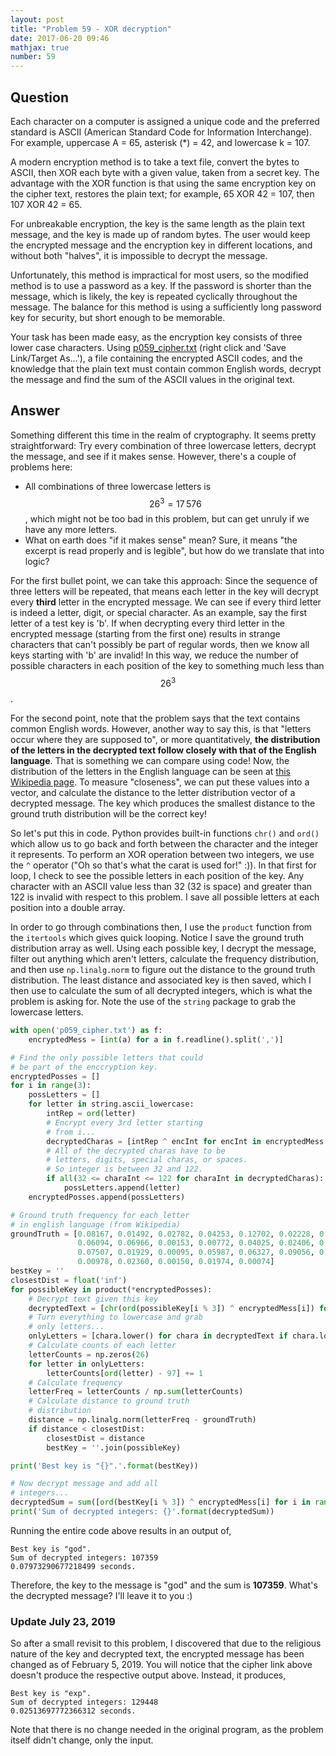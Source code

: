```yaml
---
layout: post
title: "Problem 59 - XOR decryption"
date: 2017-06-20 09:46
mathjax: true
number: 59
---
```


## Question

Each character on a computer is assigned a unique code and the  preferred standard is ASCII (American Standard Code for Information Interchange). For example, uppercase A = 65, asterisk (*) = 42, and  lowercase k = 107.

A modern encryption method is to take a text file, convert the bytes to ASCII, then XOR each byte with a given value, taken from a secret key. The advantage with the XOR function is that using the same encryption key on the cipher text, restores the plain text; for example, 65 XOR 42 = 107, then 107 XOR 42 = 65.

For unbreakable encryption, the key is the same length as the plain text message, and the key is made up of random bytes. The user would keep the encrypted message and the encryption key in different locations, and without both "halves", it is impossible to decrypt the message.

Unfortunately, this method is impractical for most users, so the modified method is to use a password as a key. If the password is shorter than the message, which is likely, the key is repeated cyclically throughout the message. The balance for this method is using a sufficiently long password key for security, but short enough to be memorable.

Your task has been made easy, as the encryption key consists of three lower case characters. Using [p059_cipher.txt](https://projecteuler.net/project/resources/p059_cipher.txt)  (right click and 'Save Link/Target As...'), a file containing the encrypted ASCII codes, and the knowledge that the plain text must contain common English words, decrypt the message and find the sum of the ASCII values in the original text.

## Answer

Something different this time in the realm of cryptography. It seems pretty straightforward: Try every combination of three lowercase letters, decrypt the message, and see if it makes sense. However, there's a couple of problems here:

- All combinations of three lowercase letters is $$26^3 = 17\,576$$, which might not be too bad in this problem, but can get unruly if we have any more letters.
- What on earth does "if it makes sense" mean? Sure, it means "the excerpt is read properly and is legible", but how do we translate that into logic?

For the first bullet point, we can take this approach: Since the sequence of three letters will be repeated, that means each letter in the key will decrypt every **third** letter in the encrypted message. We can see if every third letter is indeed a letter, digit, or special character. As an example, say the first letter of a test key is 'b'. If when decrypting every third letter in the encrypted message (starting from the first one) results in strange characters that can't possibly be part of regular words, then we know all keys starting with 'b' are invalid! In this way, we reduce the number of possible characters in each position of the key to something much less than $$26^3$$.

For the second point, note that the problem says that the text contains common English words. However, another way to say this, is that "letters occur where they are supposed to", or more quantitatively, **the distribution of the letters in the decrypted text follow closely with that of the English language**. That is something we can compare using code! Now, the distribution of the letters in the English language can be seen at [this Wikipedia page](https://en.wikipedia.org/wiki/Letter_frequency). To measure "closeness", we can put these values into a vector, and calculate the distance to the letter distribution vector of a decrypted message. The key which produces the smallest distance to the ground truth distribution will be the correct key!

So let's put this in code. Python provides built-in functions `chr()` and `ord()` which allow us to go back and forth between the character and the integer it represents. To perform an XOR operation between two integers, we use the `^` operator ("Oh so that's what the carat is used for!" :)). In that first for loop, I check to see the possible letters in each position of the key. Any character with an ASCII value less than 32 (32 is space) and greater than 122 is invalid with respect to this problem. I save all possible letters at each position into a double array.

In order to go through combinations then, I use the `product` function from the `itertools` which gives quick looping. Notice I save the ground truth distribution array as well. Using each possible key, I decrypt the message, filter out anything which aren't letters, calculate the frequency distribution, and then use `np.linalg.norm` to figure out the distance to the ground truth distribution. The least distance and associated key is then saved, which I then use to calculate the sum of all decrypted integers, which is what the problem is asking for. Note the use of the `string` package to grab the lowercase letters.

```python
with open('p059_cipher.txt') as f:
    encryptedMess = [int(a) for a in f.readline().split(',')]

# Find the only possible letters that could
# be part of the enccryption key.
encryptedPosses = []
for i in range(3):
    possLetters = []
    for letter in string.ascii_lowercase:
        intRep = ord(letter)
        # Encrypt every 3rd letter starting
        # from i...
        decryptedCharas = [intRep ^ encInt for encInt in encryptedMess[i::3]]
        # All of the decrypted charas have to be
        # letters, digits, special charas, or spaces.
        # So integer is between 32 and 122.
        if all(32 <= charaInt <= 122 for charaInt in decryptedCharas):
            possLetters.append(letter)
    encryptedPosses.append(possLetters)

# Ground truth frequency for each letter
# in english language (from Wikipedia)
groundTruth = [0.08167, 0.01492, 0.02782, 0.04253, 0.12702, 0.02228, 0.02015,
               0.06094, 0.06966, 0.00153, 0.00772, 0.04025, 0.02406, 0.06749,
               0.07507, 0.01929, 0.00095, 0.05987, 0.06327, 0.09056, 0.02758,
               0.00978, 0.02360, 0.00150, 0.01974, 0.00074]
bestKey = ''
closestDist = float('inf')
for possibleKey in product(*encryptedPosses):
    # Decrypt text given this key
    decryptedText = [chr(ord(possibleKey[i % 3]) ^ encryptedMess[i]) for i in range(len(encryptedMess))]
    # Turn everything to lowercase and grab
    # only letters...
    onlyLetters = [chara.lower() for chara in decryptedText if chara.lower() in string.ascii_lowercase]
    # Calculate counts of each letter
    letterCounts = np.zeros(26)
    for letter in onlyLetters:
        letterCounts[ord(letter) - 97] += 1
    # Calculate frequency
    letterFreq = letterCounts / np.sum(letterCounts)
    # Calculate distance to ground truth
    # distribution
    distance = np.linalg.norm(letterFreq - groundTruth)
    if distance < closestDist:
        closestDist = distance
        bestKey = ''.join(possibleKey)

print('Best key is "{}".'.format(bestKey))

# Now decrypt message and add all
# integers...
decryptedSum = sum([ord(bestKey[i % 3]) ^ encryptedMess[i] for i in range(len(encryptedMess))])
print('Sum of decrypted integers: {}'.format(decryptedSum))
```

Running the entire code above results in an output of,

```
Best key is "god".
Sum of decrypted integers: 107359
0.07973290677218499 seconds.
```

Therefore, the key to the message is "god" and the sum is **107359**. What's the decrypted message? I'll leave it to you :)

### Update July 23, 2019

So after a small revisit to this problem, I discovered that due to the religious nature of the key and decrypted text, the encrypted message has been changed as of February 5, 2019. You will notice that the cipher link above doesn't produce the respective output above. Instead, it produces,

```
Best key is "exp".
Sum of decrypted integers: 129448
0.02513697772366312 seconds.
```

Note that there is no change needed in the original program, as the problem itself didn't change, only the input.